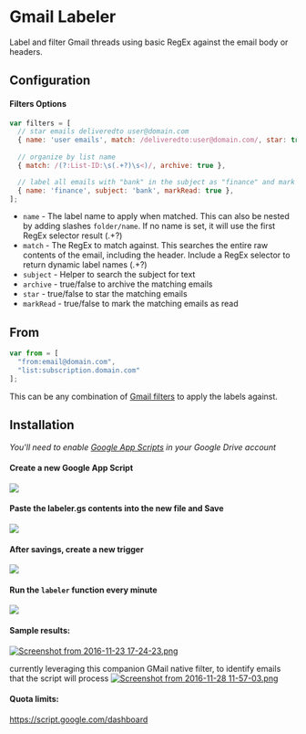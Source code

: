 # Gmail Labeler

Label and filter Gmail threads using basic RegEx against the email body or headers.

## Configuration

#### Filters Options

```javascript
var filters = [
  // star emails deliveredto user@domain.com
  { name: 'user emails', match: /deliveredto:user@domain.com/, star: true },
  
  // organize by list name
  { match: /(?:List-ID:\s(.+?)\s<)/, archive: true },

  // label all emails with "bank" in the subject as "finance" and mark as read
  { name: 'finance', subject: 'bank', markRead: true },
];
```

* `name` - The label name to apply when matched. This can also be nested by adding slashes `folder/name`. If no name is set, it will use the first RegEx selector result (.+?)
* `match` - The RegEx to match against. This searches the entire raw contents of the email, including the header. Include a RegEx selector to return dynamic label names (.+?)
* `subject` - Helper to search the subject for text
* `archive` - true/false to archive the matching emails
* `star` - true/false to star the matching emails
* `markRead` - true/false to mark the matching emails as read

## From

```javascript
var from = [
  "from:email@domain.com",
  "list:subscription.domain.com"
];
```

This can be any combination of [Gmail filters](https://support.google.com/mail/answer/7190?hl=en) to apply the labels against.

## Installation

_You'll need to enable [Google App Scripts](https://script.google.com) in your Google Drive account_


#### Create a new Google App Script

![](https://cloud.githubusercontent.com/assets/35968/11613861/188b8622-9be5-11e5-812c-837f0f585d48.png)

#### Paste the labeler.gs contents into the new file and Save

![](https://cloud.githubusercontent.com/assets/35968/11613887/bddbaabc-9be5-11e5-81e9-7f6f2e897ac1.png)

#### After savings, create a new trigger

![](https://cloud.githubusercontent.com/assets/35968/11613897/eb3a119c-9be5-11e5-8f3c-728a00d693a6.png)

#### Run the `labeler` function every minute

![](https://cloud.githubusercontent.com/assets/35968/11613896/eb399d16-9be5-11e5-8292-1ff11201da1e.png)

#### Sample results:
[![Screenshot from 2016-11-23 17-24-23.png](https://s3.postimg.org/4drnvq0j7/Screenshot_from_2016_11_23_17_24_23.png)](https://postimg.org/image/5st8kg1m7/)

currently leveraging this companion GMail native filter, to identify emails that the script will process
[![Screenshot from 2016-11-28 11-57-03.png](https://s21.postimg.org/d74s7bojr/Screenshot_from_2016_11_28_11_57_03.png)](https://postimg.org/image/wc81h337n/)

#### Quota limits:
https://script.google.com/dashboard
